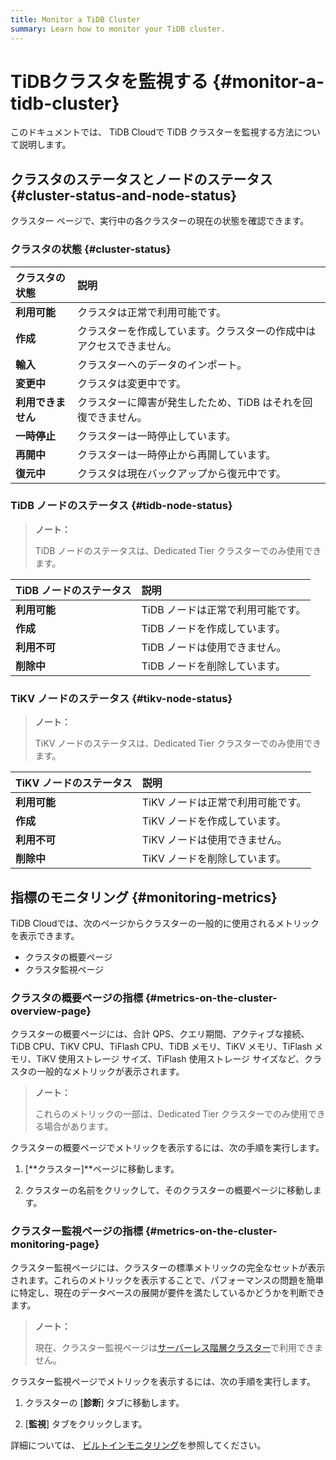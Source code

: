 ```yaml
---
title: Monitor a TiDB Cluster
summary: Learn how to monitor your TiDB cluster.
---
```


# TiDBクラスタを監視する {#monitor-a-tidb-cluster}

このドキュメントでは、 TiDB Cloudで TiDB クラスターを監視する方法について説明します。

## クラスタのステータスとノードのステータス {#cluster-status-and-node-status}

クラスター ページで、実行中の各クラスターの現在の状態を確認できます。

### クラスタの状態 {#cluster-status}

| クラスタの状態     | 説明                                 |
| :---------- | :--------------------------------- |
| **利用可能**    | クラスタは正常で利用可能です。                    |
| **作成**      | クラスターを作成しています。クラスターの作成中はアクセスできません。 |
| **輸入**      | クラスターへのデータのインポート。                  |
| **変更中**     | クラスタは変更中です。                        |
| **利用できません** | クラスターに障害が発生したため、TiDB はそれを回復できません。  |
| **一時停止**    | クラスターは一時停止しています。                   |
| **再開中**     | クラスターは一時停止から再開しています。               |
| **復元中**     | クラスタは現在バックアップから復元中です。              |

### TiDB ノードのステータス {#tidb-node-status}

> **ノート：**
>
> TiDB ノードのステータスは、Dedicated Tier クラスターでのみ使用できます。

| TiDB ノードのステータス | 説明                  |
| :------------- | :------------------ |
| **利用可能**       | TiDB ノードは正常で利用可能です。 |
| **作成**         | TiDB ノードを作成しています。   |
| **利用不可**       | TiDB ノードは使用できません。   |
| **削除中**        | TiDB ノードを削除しています。   |

### TiKV ノードのステータス {#tikv-node-status}

> **ノート：**
>
> TiKV ノードのステータスは、Dedicated Tier クラスターでのみ使用できます。

| TiKV ノードのステータス | 説明                  |
| :------------- | :------------------ |
| **利用可能**       | TiKV ノードは正常で利用可能です。 |
| **作成**         | TiKV ノードを作成しています。   |
| **利用不可**       | TiKV ノードは使用できません。   |
| **削除中**        | TiKV ノードを削除しています。   |

## 指標のモニタリング {#monitoring-metrics}

TiDB Cloudでは、次のページからクラスターの一般的に使用されるメトリックを表示できます。

-   クラスタの概要ページ
-   クラスタ監視ページ

### クラスタの概要ページの指標 {#metrics-on-the-cluster-overview-page}

クラスターの概要ページには、合計 QPS、クエリ期間、アクティブな接続、TiDB CPU、TiKV CPU、TiFlash CPU、TiDB メモリ、TiKV メモリ、TiFlash メモリ、TiKV 使用ストレージ サイズ、TiFlash 使用ストレージ サイズなど、クラスタの一般的なメトリックが表示されます。

> **ノート：**
>
> これらのメトリックの一部は、Dedicated Tier クラスターでのみ使用できる場合があります。

クラスターの概要ページでメトリックを表示するには、次の手順を実行します。

1.  [**クラスター]**ページに移動します。

2.  クラスターの名前をクリックして、そのクラスターの概要ページに移動します。

### クラスター監視ページの指標 {#metrics-on-the-cluster-monitoring-page}

クラスター監視ページには、クラスターの標準メトリックの完全なセットが表示されます。これらのメトリックを表示することで、パフォーマンスの問題を簡単に特定し、現在のデータベースの展開が要件を満たしているかどうかを判断できます。

> **ノート：**
>
> 現在、クラスター監視ページは[サーバーレス階層クラスター](/tidb-cloud/select-cluster-tier.md#serverless-tier-beta)で利用できません。

クラスター監視ページでメトリックを表示するには、次の手順を実行します。

1.  クラスターの [**診断**] タブに移動します。

2.  [**監視**] タブをクリックします。

詳細については、 [ビルトインモニタリング](/tidb-cloud/built-in-monitoring.md)を参照してください。
